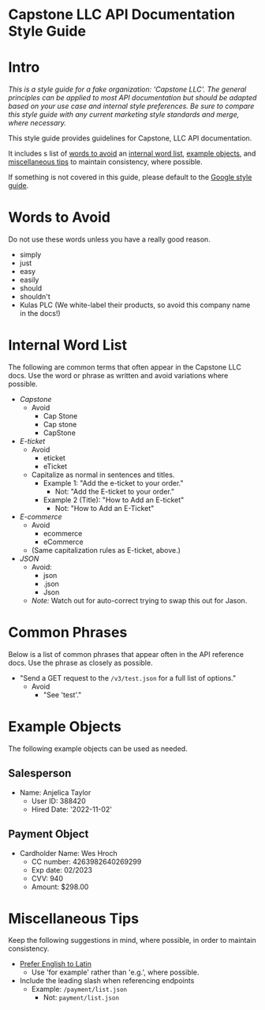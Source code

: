 # Capstone LLC API Documentation Style Guide

# Intro 
*This is a style guide for a fake organization: 'Capstone LLC'.
The general principles can be applied to most API documentation but should be adapted based on your use case and internal style preferences.
Be sure to compare this style guide with any current marketing style standards and merge, where necessary.*

This style guide provides guidelines for Capstone, LLC API documentation.

It includes s list of [words to avoid](#words-to-avoid)
an [internal word list](#internal-word-list),
[example objects](#example-objects),
and [miscellaneous tips](#miscellaneous-tips) to maintain consistency, where possible.

If something is not covered in this guide,
please default to the [Google style guide](https://developers.google.com/style).

[//]: # (&#40;please default to the [Microsoft style guide]&#40;https://docs.microsoft.com/en-us/style-guide/welcome/&#41;&#41;)

# Words to Avoid
Do not use these words unless you have a really good reason.

- simply
- just
- easy
- easily
- should
- shouldn't
- Kulas PLC (We white-label their products, so avoid this company name in the docs!)

# Internal Word List

The following are common terms that often appear in the Capstone LLC docs.
Use the word or phrase as written and avoid variations where possible.

- *Capstone*
  - Avoid
    - Cap Stone
    - Cap stone
    - CapStone
- *E-ticket*
  - Avoid
    - eticket
    - eTicket
  - Capitalize as normal in sentences and titles.
    - Example 1: "Add the e-ticket to your order."
      - Not: "Add the E-ticket to your order."
    - Example 2 (Title): "How to Add an E-ticket"
      - Not: "How to Add an E-Ticket"
- *E-commerce*
  - Avoid
    - ecommerce
    - eCommerce
  - (Same capitalization rules as E-ticket, above.)
- *JSON*
  - Avoid: 
    - json
    - .json
    - Json
  - *Note:* Watch out for auto-correct trying to swap this out for Jason. 

# Common Phrases
Below is a list of common phrases that appear often in the API reference docs.
Use the phrase as closely as possible.

- "Send a GET request to the `/v3/test.json` for a full list of options."
  - Avoid
    - "See 'test'."

# Example Objects

The following example objects can be used as needed.

## Salesperson
- Name: Anjelica Taylor
  - User ID: 388420
  - Hired Date: '2022-11-02'

## Payment Object
- Cardholder Name: Wes Hroch
  - CC number: 4263982640269299
  - Exp date: 02/2023
  - CVV: 940
  - Amount: $298.00

# Miscellaneous Tips

Keep the following suggestions in mind, where possible, in order to maintain consistency.

- [Prefer English to Latin](https://developers.google.com/style/abbreviations?hl=en#dont-use)
  - Use 'for example' rather than 'e.g.', where possible.
- Include the leading slash when referencing endpoints
  - Example: `/payment/list.json`
    - Not: `payment/list.json`
